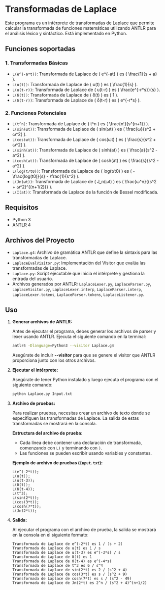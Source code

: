 # Transformadas de Laplace

Este programa es un intérprete de transformadas de Laplace que permite calcular la transformada de funciones matemáticas utilizando ANTLR para el análisis léxico y sintáctico. Está implementado en Python.

## Funciones soportadas

### 1. Transformadas Básicas

- `L(e^(-a*t))`: Transformada de Laplace de \( e^{-at} \) es \( \frac{1}{s + a} \).
- `L(u(t))`: Transformada de Laplace de \( u(t) \) es \( \frac{1}{s} \).
- `L(u(t-r))`: Transformada de Laplace de \( u(t-r) \) es \( \frac{e^{-r*s}}{s} \).
- `L(δ(t))`: Transformada de Laplace de \( δ(t) \) es \( 1 \).
- `L(δ(t-r))`: Transformada de Laplace de \( δ(t-r) \) es \( e^{-r*s} \).

### 2. Funciones Potenciales

- `L(t^n)`: Transformada de Laplace de \( t^n \) es \( \frac{n!}{s^{n+1}} \).
- `L(sin(ωt))`: Transformada de Laplace de \( sin(ωt) \) es \( \frac{ω}{s^2 + ω^2} \).
- `L(cos(ωt))`: Transformada de Laplace de \( cos(ωt) \) es \( \frac{s}{s^2 + ω^2} \).
- `L(sinh(at))`: Transformada de Laplace de \( sinh(at) \) es \( \frac{a}{s^2 - a^2} \).
- `L(cosh(at))`: Transformada de Laplace de \( cosh(at) \) es \( \frac{s}{s^2 - a^2} \).
- `L(log(t/t0))`: Transformada de Laplace de \( log(t/t0) \) es \( -\frac{log(t0)}{s} - \frac{1}{s^2} \).
- `L(Jn(ωt))`: Transformada de Laplace de \( J_n(ωt) \) es \( \frac{ω^n}{(s^2 + ω^2)^{(n+1/2)}} \).
- `L(I(at))`: Transformada de Laplace de la función de Bessel modificada.

## Requisitos

- Python 3
- ANTLR 4

## Archivos del Proyecto

- `Laplace.g4`: Archivo de gramática ANTLR que define la sintaxis para las transformadas de Laplace.
- `LaplaceEvalVisitor.py`: Implementación del Visitor que evalúa las transformadas de Laplace.
- `Laplace.py`: Script ejecutable que inicia el intérprete y gestiona la entrada del usuario.
- Archivos generados por ANTLR: `LaplaceLexer.py`, `LaplaceParser.py`, `LaplaceVisitor.py`, `LaplaceLexer.interp`, `LaplaceParser.interp`, `LaplaceLexer.tokens`, `LaplaceParser.tokens`, `LaplaceListener.py`.

## Uso

1. **Generar archivos de ANTLR:**

   Antes de ejecutar el programa, debes generar los archivos de parser y lexer usando ANTLR. Ejecuta el siguiente comando en la terminal:

   ```bash
   antlr4 -Dlanguage=Python3 --visitor Laplace.g4
   ```

   Asegúrate de incluir **--visitor** para que se genere el visitor que ANTLR proporciona junto con los otros archivos.

2. **Ejecutar el intérprete:**

   Asegúrate de tener Python instalado y luego ejecuta el programa con el siguiente comando:

   ```bash
   python Laplace.py Input.txt
   ```

3. **Archivo de pruebas:**

   Para realizar pruebas, necesitas crear un archivo de texto donde se especifiquen las transformadas de Laplace. La salida de estas transformadas se mostrará en la consola.

   **Estructura del archivo de prueba:**
   - Cada línea debe contener una declaración de transformada, comenzando con `L(` y terminando con `)`.
   - Las funciones se pueden escribir usando variables y constantes.

   **Ejemplo de archivo de pruebas (`Input.txt`):**

   ```plaintext
   L(e^(-2*t));
   L(u(t));
   L(u(t-3));
   L(δ(t));
   L(δ(t-4));
   L(t^3);
   L(sin(2*t));
   L(cos(3*t));
   L(cosh(7*t));
   L(Jn(2*t));
   ```

4. **Salida:**

   Al ejecutar el programa con el archivo de prueba, la salida se mostrará en la consola en el siguiente formato:

   ```plaintext
   Transformada de Laplace de e^(-2*t) es 1 / (s + 2)
   Transformada de Laplace de u(t) es 1 / s
   Transformada de Laplace de u(t-3) es e^(-3*s) / s
   Transformada de Laplace de δ(t) es 1
   Transformada de Laplace de δ(t-4) es e^(-4*s)
   Transformada de Laplace de t^3 es 6 / s^4
   Transformada de Laplace de sin(2*t) es 2 / (s^2 + 4)
   Transformada de Laplace de cos(3*t) es s / (s^2 + 9)
   Transformada de Laplace de cosh(7*t) es s / (s^2 - 49)
   Transformada de Laplace de Jn(2*t) es 2^n / (s^2 + 4)^(n+1/2)
   ```
